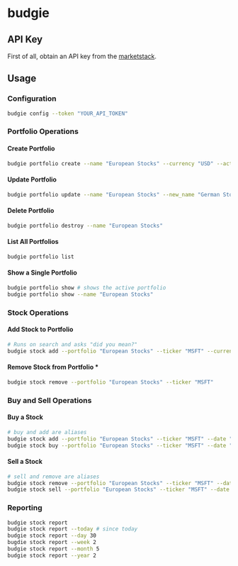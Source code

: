 # budgie

## API Key

First of all, obtain an API key from the [marketstack](https://marketstack.com/product).

## Usage

### Configuration

```sh
budgie config --token "YOUR_API_TOKEN"
```

### Portfolio Operations

#### Create Portfolio

```sh
budgie portfolio create --name "European Stocks" --currency "USD" --active true
```

#### Update Portfolio

```sh
budgie portfolio update --name "European Stocks" --new_name "German Stocks" --currency "EUR" --active false
```

#### Delete Portfolio

```sh
budgie portfolio destroy --name "European Stocks"
```

#### List All Portfolios

```sh
budgie portfolio list
```

#### Show a Single Portfolio

```sh
budgie portfolio show # shows the active portfolio
budgie portfolio show --name "European Stocks"
```

### Stock Operations

#### Add Stock to Portfolio

```sh
# Runs on search and asks "did you mean?"
budgie stock add --portfolio "European Stocks" --ticker "MSFT" --currency "USD"
```

#### Remove Stock from Portfolio *

```sh
budgie stock remove --portfolio "European Stocks" --ticker "MSFT"
```

### Buy and Sell Operations

#### Buy a Stock

```sh
# buy and add are aliases
budgie stock add --portfolio "European Stocks" --ticker "MSFT" --date "06.02.2020" --price "180" --shares "20" --currency "USD"
budgie stock buy --portfolio "European Stocks" --ticker "MSFT" --date "06.02.2022" --price "180" --shares "20" --currency "USD"
```

#### Sell a Stock

```sh
# sell and remove are aliases
budgie stock remove --portfolio "European Stocks" --ticker "MSFT" --date "06.02.2020" --price "180" --shares "20"
budgie stock sell --portfolio "European Stocks" --ticker "MSFT" --date "06.02.2020" --price "180" --shares "20"
```

### Reporting

```sh
budgie stock report
budgie stock report --today # since today
budgie stock report --day 30
bugdie stock report --week 2
budgie stock report --month 5
budgie stock report --year 2
```
